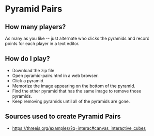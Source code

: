 # Pyramid Pairs

## How many players?
As many as you like -- just alternate who clicks the pyramids and record points for each player in a text editor.

## How do I play?
* Download the zip file 
* Open pyramid-pairs.html in a web browser.
* Click a pyramid.
* Memorize the image appearing on the bottom of the pyramid.
* Find the other pyramid that has the same image to remove those pyramids.
* Keep removing pyramids until all of the pyramids are gone.

## Sources used to create Pyramid Pairs
* https://threejs.org/examples/?q=interac#canvas_interactive_cubes

